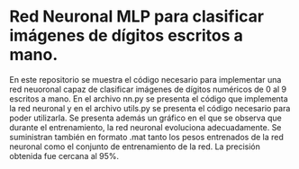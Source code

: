 # Red Neuronal MLP para clasificar imágenes de dígitos escritos a mano.
En este repositorio se muestra el código necesario para implementar una red neuoronal capaz de clasificar imágenes de dígitos numéricos de 0 al 9 escritos a mano. En el archivo nn.py se presenta el código que implementa la red neuronal y en el archivo utils.py se presenta el código necesario para poder utilizarla.
Se presenta además un gráfico en el que se observa que durante el entrenamiento, la red neuronal evoluciona adecuadamente.
Se suministran también en formato .mat tanto los pesos entrenados de la red neuronal como el conjunto de entrenamiento de la red.
La precisión obtenida fue cercana al 95%.

